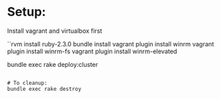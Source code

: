 # Setup:
Install vagrant and virtualbox first

``rvm install ruby-2.3.0
bundle install
vagrant plugin install winrm
vagrant plugin install winrm-fs
vagrant plugin install winrm-elevated

bundle exec rake deploy:cluster
```

# To cleanup:
bundle exec rake destroy 
